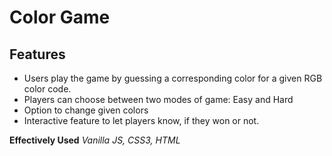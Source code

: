 # Color Game 
## Features
* Users play the game by guessing a corresponding color for a given RGB color code.
* Players can choose between two modes of game: Easy and Hard
* Option to change given colors
* Interactive feature to let players know, if they won or not.

**Effectively Used**
*Vanilla JS, CSS3, HTML*
